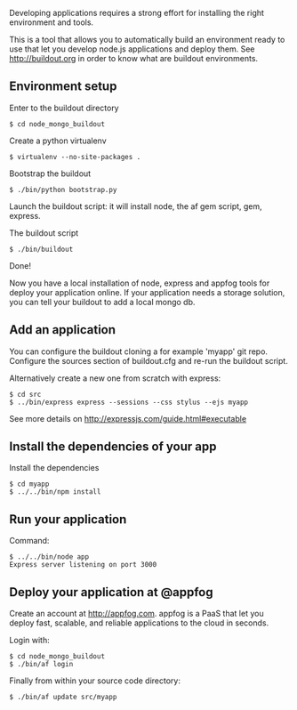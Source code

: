 Developing applications requires a strong effort for installing the right environment and tools.

This is a tool that allows you to automatically build an environment ready to use that let you develop node.js applications and deploy them.
See http://buildout.org in order to know what are buildout environments.

Environment setup
-----------------

Enter to the buildout directory

    $ cd node_mongo_buildout

Create a python virtualenv

    $ virtualenv --no-site-packages .

Bootstrap the buildout

    $ ./bin/python bootstrap.py

Launch the buildout script: it will install node, the af gem script, gem, express.

The buildout script 

    $ ./bin/buildout

Done!

Now you have a local installation of node, express and appfog tools for deploy your application online.
If your application needs a storage solution, you can tell your buildout to add a local mongo db.

Add an application
------------------

You can configure the buildout cloning a for example 'myapp' git repo. Configure the sources section of buildout.cfg
and re-run the buildout script.

Alternatively create a new one from scratch with express:

    $ cd src
    $ ../bin/express express --sessions --css stylus --ejs myapp

See more details on http://expressjs.com/guide.html#executable


Install the dependencies of your app
------------------------------------

Install the dependencies

    $ cd myapp
    $ ../../bin/npm install


Run your application
--------------------

Command:

    $ ../../bin/node app
    Express server listening on port 3000


Deploy your application at @appfog
----------------------------------

Create an account at http://appfog.com.
appfog is a PaaS that let you deploy fast, scalable, and reliable applications to the cloud in seconds.

Login with:

    $ cd node_mongo_buildout
    $ ./bin/af login

Finally from within your source code directory:

    $ ./bin/af update src/myapp
